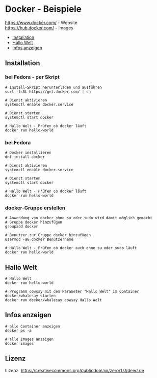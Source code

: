 # Docker - Beispiele

https://www.docker.com/ - Website    
https://hub.docker.com/ - Images

* [Installation](#installation)
* [Hallo Welt](#hallo-welt)
* [Infos anzeigen](#infos-anzeigen)

## Installation

### bei Fedora - per Skript

```
# Install-Skript herunterladen und ausführen
curl -fsSL https://get.docker.com/ | sh

# Dienst aktivieren 
systemctl enable docker.service

# Dienst starten
systemctl start docker

# Hallo Welt - Prüfen ob docker läuft
docker run hello-world
```

### bei Fedora

```
# Docker installieren
dnf install docker

# Dienst aktivieren 
systemctl enable docker.service

# Dienst starten
systemctl start docker

# Hallo Welt - Prüfen ob docker läuft
docker run hello-world
```

### docker-Gruppe erstellen

```
# Anwendung von docker ohne su oder sudo wird damit möglich gemacht
# Gruppe docker hinzufügen
groupadd docker

# Benutzer zur Gruppe docker hinzufügen
usermod -aG docker Benutzername

# Hallo Welt - Prüfen ob docker auch ohne su oder sudo läuft
docker run hello-world
```

## Hallo Welt

```
# Hallo Welt
docker run hello-world

# Programm cowsay mit dem Parameter "Hallo Welt" im Container docker/whalesay starten
docker run docker/whalesay cowsay Hallo Welt
```

## Infos anzeigen

```
# alle Container anzeigen
docker ps -a

# alle Images anzeigen
docker images

```


## Lizenz

Lizenz: https://creativecommons.org/publicdomain/zero/1.0/deed.de
